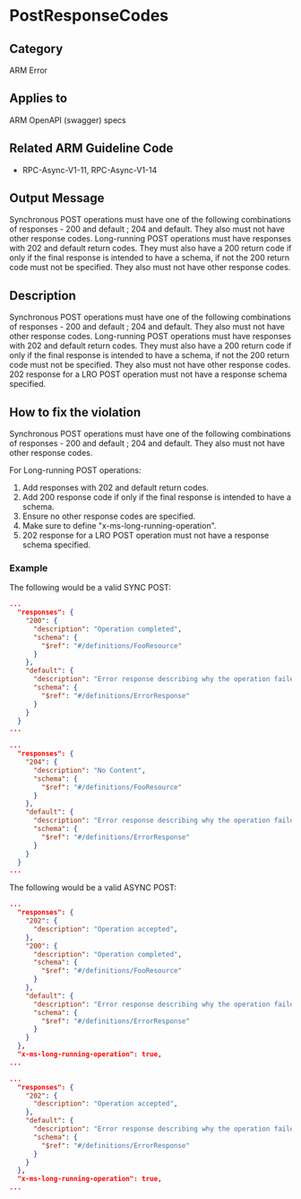 # PostResponseCodes

## Category

ARM Error

## Applies to

ARM OpenAPI (swagger) specs

## Related ARM Guideline Code

- RPC-Async-V1-11, RPC-Async-V1-14

## Output Message

Synchronous POST operations must have one of the following combinations of responses - 200 and default ; 204 and default. They also must not have other response codes.
Long-running POST operations must have responses with 202 and default return codes. They must also have a 200 return code if only if the final response is intended to have a schema, if not the 200 return code must not be specified. They also must not have other response codes.

## Description

Synchronous POST operations must have one of the following combinations of responses - 200 and default ; 204 and default. They also must not have other response codes.
Long-running POST operations must have responses with 202 and default return codes. They must also have a 200 return code if only if the final response is intended to have a schema, if not the 200 return code must not be specified. They also must not have other response codes.
202 response for a LRO POST operation must not have a response schema specified.

## How to fix the violation

Synchronous POST operations must have one of the following combinations of responses - 200 and default ; 204 and default. They also must not have other response codes.

For Long-running POST operations:
1. Add responses with 202 and default return codes.
2. Add 200 response code if only if the final response is intended to have a schema.
3. Ensure no other response codes are specified.
4. Make sure to define "x-ms-long-running-operation".
5. 202 response for a LRO POST operation must not have a response schema specified.

### Example

The following would be a valid SYNC POST:

```json
...
  "responses": {
    "200": {
      "description": "Operation completed",
      "schema": {
        "$ref": "#/definitions/FooResource"
      }
    },
    "default": {
      "description": "Error response describing why the operation failed.",
      "schema": {
        "$ref": "#/definitions/ErrorResponse"
      }
    }
  }
...
```

```json
...
  "responses": {
    "204": {
      "description": "No Content",
      "schema": {
        "$ref": "#/definitions/FooResource"
      }
    },
    "default": {
      "description": "Error response describing why the operation failed.",
      "schema": {
        "$ref": "#/definitions/ErrorResponse"
      }
    }
  }
...
```

The following would be a valid ASYNC POST:

```json
...
  "responses": {
    "202": {
      "description": "Operation accepted",
    },
    "200": {
      "description": "Operation completed",
      "schema": {
        "$ref": "#/definitions/FooResource"
      }
    },
    "default": {
      "description": "Error response describing why the operation failed.",
      "schema": {
        "$ref": "#/definitions/ErrorResponse"
      }
    }
  },
  "x-ms-long-running-operation": true,
...
```

```json
...
  "responses": {
    "202": {
      "description": "Operation accepted",
    },
    "default": {
      "description": "Error response describing why the operation failed.",
      "schema": {
        "$ref": "#/definitions/ErrorResponse"
      }
    }
  },
  "x-ms-long-running-operation": true,
...
```
